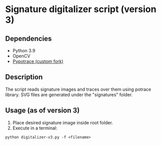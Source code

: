 # Signature digitalizer script (version 3)
## Dependencies
+ Python 3.9
+ OpenCV
+ [Pypotrace (custom fork)](https://github.com/DarkBlood202/pypotrace-xml)

## Description
The script reads signature images and traces over them using potrace library. SVG files are generated under the "signatures" folder.

## Usage (as of version 3)
1. Place desired signature image inside root folder.
2. Execute in a terminal:
~~~
python digitalizer-v3.py -f <filename>
~~~

